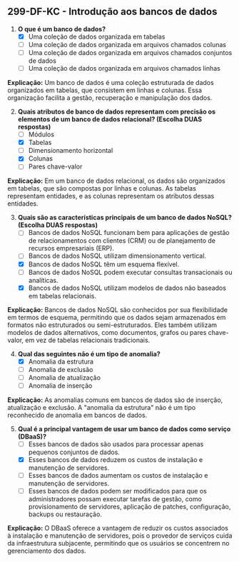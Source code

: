 ## 299-DF-KC - Introdução aos bancos de dados

1. **O que é um banco de dados?**
   - [x] Uma coleção de dados organizada em tabelas
   - [ ] Uma coleção de dados organizada em arquivos chamados colunas
   - [ ] Uma coleção de dados organizada em arquivos chamados conjuntos de dados
   - [ ] Uma coleção de dados organizada em arquivos chamados linhas

**Explicação:** Um banco de dados é uma coleção estruturada de dados organizados em tabelas, que consistem em linhas e colunas. Essa organização facilita a gestão, recuperação e manipulação dos dados.

2. **Quais atributos de banco de dados representam com precisão os elementos de um banco de dados relacional? (Escolha DUAS respostas)**
   - [ ] Módulos
   - [x] Tabelas
   - [ ] Dimensionamento horizontal
   - [x] Colunas
   - [ ] Pares chave-valor

**Explicação:** Em um banco de dados relacional, os dados são organizados em tabelas, que são compostas por linhas e colunas. As tabelas representam entidades, e as colunas representam os atributos dessas entidades.

3. **Quais são as características principais de um banco de dados NoSQL? (Escolha DUAS respostas)**
   - [ ] Bancos de dados NoSQL funcionam bem para aplicações de gestão de relacionamentos com clientes (CRM) ou de planejamento de recursos empresariais (ERP).
   - [ ] Bancos de dados NoSQL utilizam dimensionamento vertical.
   - [x] Bancos de dados NoSQL têm um esquema flexível.
   - [ ] Bancos de dados NoSQL podem executar consultas transacionais ou analíticas.
   - [x] Bancos de dados NoSQL utilizam modelos de dados não baseados em tabelas relacionais.

**Explicação:** Bancos de dados NoSQL são conhecidos por sua flexibilidade em termos de esquema, permitindo que os dados sejam armazenados em formatos não estruturados ou semi-estruturados. Eles também utilizam modelos de dados alternativos, como documentos, grafos ou pares chave-valor, em vez de tabelas relacionais tradicionais.

4. **Qual das seguintes não é um tipo de anomalia?**
   - [x] Anomalia da estrutura
   - [ ] Anomalia de exclusão
   - [ ] Anomalia de atualização
   - [ ] Anomalia de inserção

**Explicação:** As anomalias comuns em bancos de dados são de inserção, atualização e exclusão. A "anomalia da estrutura" não é um tipo reconhecido de anomalia em bancos de dados.

5. **Qual é a principal vantagem de usar um banco de dados como serviço (DBaaS)?**
   - [ ] Esses bancos de dados são usados para processar apenas pequenos conjuntos de dados.
   - [x] Esses bancos de dados reduzem os custos de instalação e manutenção de servidores.
   - [ ] Esses bancos de dados aumentam os custos de instalação e manutenção de servidores.
   - [ ] Esses bancos de dados podem ser modificados para que os administradores possam executar tarefas de gestão, como provisionamento de servidores, aplicação de patches, configuração, backups ou restauração.

**Explicação:** O DBaaS oferece a vantagem de reduzir os custos associados à instalação e manutenção de servidores, pois o provedor de serviços cuida da infraestrutura subjacente, permitindo que os usuários se concentrem no gerenciamento dos dados.
